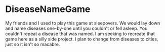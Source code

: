 # DiseaseNameGame

My friends and I used to play this game at sleepovers. We would lay down and name diseases one-by-one until you couldn't or fell asleep. You couldn't repeat a disease that was named. I am seeking to recreate that game here as a silly side project. I plan to change from diseases to cities, just so it isn't so macabre.

